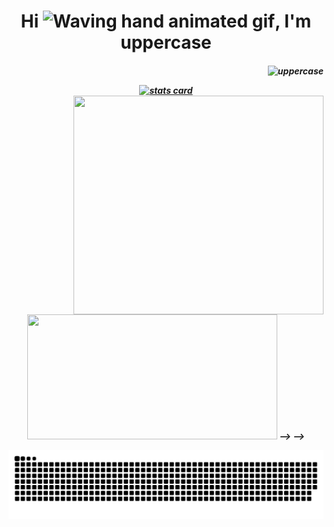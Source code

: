 <h1 align="center">Hi <img src="https://raw.githubusercontent.com/nixin72/nixin72/master/wave.gif" 
         alt="Waving hand animated gif"
         height="45"
         width="45" />, I'm uppercase </h1>
<h5 align="center">

<p align="right"> <img src="https://komarev.com/ghpvc/?username=3kl0y47r1&color=0e75b6" alt="uppercase"> </p>

<p>
<a align= "center" href="https://github.com/uppercasee">
<img alt= "stats card" height="200px" width="400" src="https://github-readme-streak-stats.herokuapp.com/?user=uppercasee&theme=radical">

<br>
<img align="right" height="350" width="400" src="https://cdn.dribbble.com/users/2238041/screenshots/4763918/working.gif" /> </a>
<br>
</p>

<img height="200px" width="400" src="https://github-readme-stats.vercel.app/api?username=uppercasee&count_private=true&theme=radical&show_icons=true" />



<!-- ## STATS -->
<!-- <!-- ![Top Langs](https://github-readme-stats.vercel.app/api/top-langs/?username=uppercasee&layout=compact&theme=tokyonight) --> -->

<!-- ![uppercase's GitHub stats](https://github-readme-stats.vercel.app/api?username=uppercasee&show_icons=true&theme=highcontrast) -->

<!-- <!-- ![Top Langs](https://github-readme-stats.vercel.app/api/top-langs/?username=uppercasee&layout=compact&theme=highcontrast) --> -->

<!-- ![Streaks](https://github-readme-streak-stats.herokuapp.com/?user=uppercasee&theme=highcontrast) -->

<!-- ## 🎧 listening to: -->
<!-- ![Spotify](https://spotify-github-profile.vercel.app/api/view.svg?uid=g8tveadcopoan4zub26am8xyy&cover_image=true&theme=novatorem&bar_color=53b14f&bar_color_cover=true) -->

<p align="center">
  <img src="https://github.com/uppercasee/uppercasee/raw/output/github-contribution-grid-snake.svg" alt="snake"></center>
</p>
